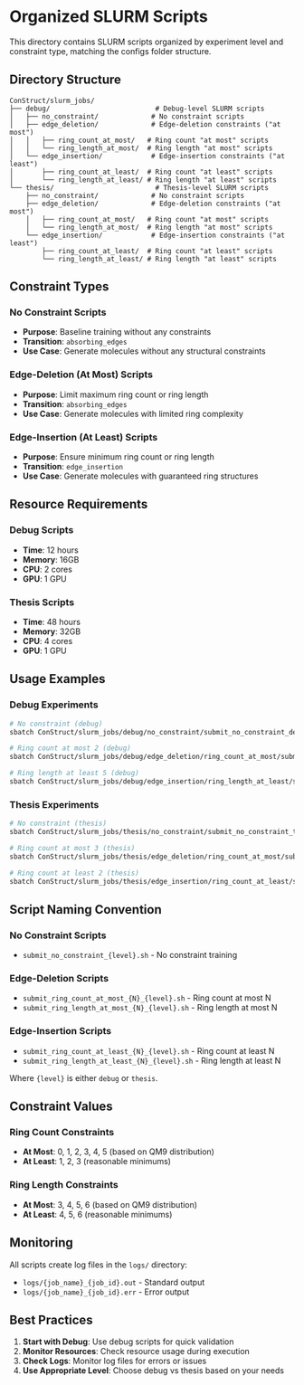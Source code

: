 # Organized SLURM Scripts

This directory contains SLURM scripts organized by experiment level and constraint type, matching the configs folder structure.

## Directory Structure

```
ConStruct/slurm_jobs/
├── debug/                          # Debug-level SLURM scripts
│   ├── no_constraint/             # No constraint scripts
│   ├── edge_deletion/             # Edge-deletion constraints ("at most")
│   │   ├── ring_count_at_most/   # Ring count "at most" scripts
│   │   └── ring_length_at_most/  # Ring length "at most" scripts
│   └── edge_insertion/            # Edge-insertion constraints ("at least")
│       ├── ring_count_at_least/  # Ring count "at least" scripts
│       └── ring_length_at_least/ # Ring length "at least" scripts
└── thesis/                         # Thesis-level SLURM scripts
    ├── no_constraint/             # No constraint scripts
    ├── edge_deletion/             # Edge-deletion constraints ("at most")
    │   ├── ring_count_at_most/   # Ring count "at most" scripts
    │   └── ring_length_at_most/  # Ring length "at most" scripts
    └── edge_insertion/            # Edge-insertion constraints ("at least")
        ├── ring_count_at_least/  # Ring count "at least" scripts
        └── ring_length_at_least/ # Ring length "at least" scripts
```

## Constraint Types

### No Constraint Scripts
- **Purpose**: Baseline training without any constraints
- **Transition**: `absorbing_edges`
- **Use Case**: Generate molecules without any structural constraints

### Edge-Deletion (At Most) Scripts
- **Purpose**: Limit maximum ring count or ring length
- **Transition**: `absorbing_edges`
- **Use Case**: Generate molecules with limited ring complexity

### Edge-Insertion (At Least) Scripts
- **Purpose**: Ensure minimum ring count or ring length
- **Transition**: `edge_insertion`
- **Use Case**: Generate molecules with guaranteed ring structures

## Resource Requirements

### Debug Scripts
- **Time**: 12 hours
- **Memory**: 16GB
- **CPU**: 2 cores
- **GPU**: 1 GPU

### Thesis Scripts
- **Time**: 48 hours
- **Memory**: 32GB
- **CPU**: 4 cores
- **GPU**: 1 GPU

## Usage Examples

### Debug Experiments
```bash
# No constraint (debug)
sbatch ConStruct/slurm_jobs/debug/no_constraint/submit_no_constraint_debug.sh

# Ring count at most 2 (debug)
sbatch ConStruct/slurm_jobs/debug/edge_deletion/ring_count_at_most/submit_ring_count_at_most_2_debug.sh

# Ring length at least 5 (debug)
sbatch ConStruct/slurm_jobs/debug/edge_insertion/ring_length_at_least/submit_ring_length_at_least_5_debug.sh
```

### Thesis Experiments
```bash
# No constraint (thesis)
sbatch ConStruct/slurm_jobs/thesis/no_constraint/submit_no_constraint_thesis.sh

# Ring count at most 3 (thesis)
sbatch ConStruct/slurm_jobs/thesis/edge_deletion/ring_count_at_most/submit_ring_count_at_most_3_thesis.sh

# Ring count at least 2 (thesis)
sbatch ConStruct/slurm_jobs/thesis/edge_insertion/ring_count_at_least/submit_ring_count_at_least_2_thesis.sh
```

## Script Naming Convention

### No Constraint Scripts
- `submit_no_constraint_{level}.sh` - No constraint training

### Edge-Deletion Scripts
- `submit_ring_count_at_most_{N}_{level}.sh` - Ring count at most N
- `submit_ring_length_at_most_{N}_{level}.sh` - Ring length at most N

### Edge-Insertion Scripts
- `submit_ring_count_at_least_{N}_{level}.sh` - Ring count at least N
- `submit_ring_length_at_least_{N}_{level}.sh` - Ring length at least N

Where `{level}` is either `debug` or `thesis`.

## Constraint Values

### Ring Count Constraints
- **At Most**: 0, 1, 2, 3, 4, 5 (based on QM9 distribution)
- **At Least**: 1, 2, 3 (reasonable minimums)

### Ring Length Constraints
- **At Most**: 3, 4, 5, 6 (based on QM9 distribution)
- **At Least**: 4, 5, 6 (reasonable minimums)

## Monitoring

All scripts create log files in the `logs/` directory:
- `logs/{job_name}_{job_id}.out` - Standard output
- `logs/{job_name}_{job_id}.err` - Error output

## Best Practices

1. **Start with Debug**: Use debug scripts for quick validation
2. **Monitor Resources**: Check resource usage during execution
3. **Check Logs**: Monitor log files for errors or issues
4. **Use Appropriate Level**: Choose debug vs thesis based on your needs
